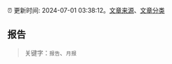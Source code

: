 :alarm_clock: 更新时间: 2024-07-01 03:38:12。[文章来源](/README.md)、[文章分类](/TAGS.md)

## 报告


> 关键字：`报告`、`月报`



